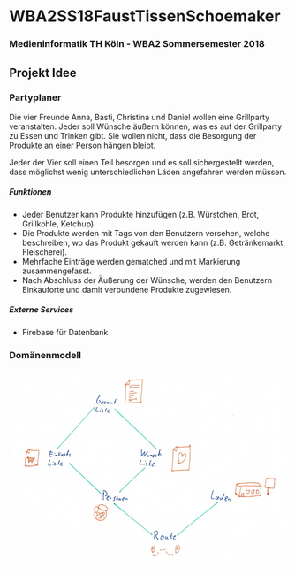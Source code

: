 # WBA2SS18FaustTissenSchoemaker
### Medieninformatik TH Köln - WBA2 Sommersemester 2018

## Projekt Idee

### Partyplaner
Die vier Freunde Anna, Basti, Christina und Daniel wollen eine 
Grillparty veranstalten. Jeder soll Wünsche äußern können, was es auf der 
Grillparty zu Essen und Trinken gibt. Sie wollen nicht, dass die Besorgung der Produkte an einer Person hängen bleibt.

Jeder der Vier soll
einen Teil besorgen und es soll sichergestellt werden, dass möglichst wenig unterschiedlichen Läden angefahren werden müssen.

##### Funktionen
* Jeder Benutzer kann Produkte hinzufügen (z.B. Würstchen, Brot, Grillkohle, Ketchup).
* Die Produkte werden mit Tags von den Benutzern versehen, welche beschreiben, wo das Produkt gekauft werden kann (z.B. Getränkemarkt, Fleischerei).
* Mehrfache Einträge werden gematched und mit Markierung zusammengefasst.
* Nach Abschluss der Äußerung der Wünsche, werden den Benutzern Einkauforte und damit verbundene Produkte zugewiesen.

##### Externe Services
* Firebase für Datenbank

### Domänenmodell

![Domänenmodell Partyplaner](Material/dom_modell.jpg)